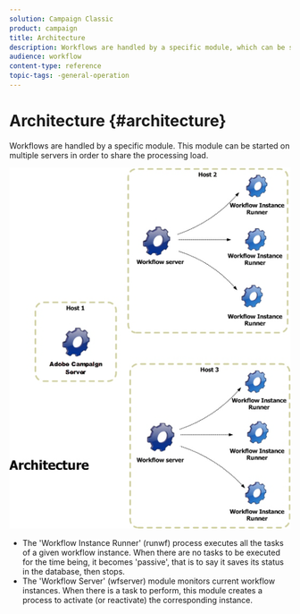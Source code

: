 ```yaml
---
solution: Campaign Classic
product: campaign
title: Architecture
description: Workflows are handled by a specific module, which can be started on multiple servers in order to share the processing load.
audience: workflow
content-type: reference
topic-tags: -general-operation
---
```


# Architecture {#architecture}

Workflows are handled by a specific module. This module can be started on multiple servers in order to share the processing load.

![](assets/architecture.png)

* The 'Workflow Instance Runner' (runwf) process executes all the tasks of a given workflow instance. When there are no tasks to be executed for the time being, it becomes 'passive', that is to say it saves its status in the database, then stops.
* The 'Workflow Server' (wfserver) module monitors current workflow instances. When there is a task to perform, this module creates a process to activate (or reactivate) the corresponding instance.

